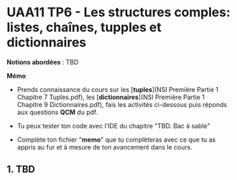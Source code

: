 # UAA11 TP6 - Les structures comples: listes, chaînes, tupples et dictionnaires

**Notions abordées** : 
TBD

**Mémo**

- Prends connaissance du cours sur les [**tuples**](NSI Première Partie 1 Chapitre 7 Tuples.pdf), les [**dictionnaires**](NSI Première Partie 1 Chapitre 9 Dictionnaires.pdf), fais les activités ci-dessous puis réponds aux questions **QCM** du pdf.

- Tu peux tester ton code avec l'IDE du chapitre "TBD. Bac à sable"

- Complète ton fichier "**memo**" que tu complèteras avec ce que tu as appris au fur et à mesure de ton avancement dans le cours.






## 1. TBD
 
